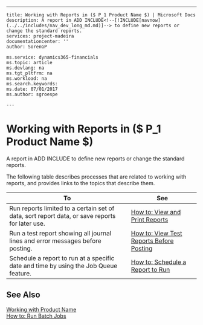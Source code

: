 ---
    title: Working with Reports in ($ P_1 Product Name $) | Microsoft Docs
    description: A report in ADD INCLUDE<!--[!INCLUDE[navnow](../../includes/nav_dev_long_md.md)]--> to define new reports or change the standard reports.
    services: project-madeira
    documentationcenter: ''
    author: SorenGP

    ms.service: dynamics365-financials
    ms.topic: article
    ms.devlang: na
    ms.tgt_pltfrm: na
    ms.workload: na
    ms.search.keywords:
    ms.date: 07/01/2017
    ms.author: sgroespe

    ---
# Working with Reports in ($ P_1 Product Name $)
A report in ADD INCLUDE<!--[!INCLUDE[navnow](../../includes/nav_dev_long_md.md)]--> to define new reports or change the standard reports.  
  
 The following table describes processes that are related to working with reports, and provides links to the topics that describe them.  
  
|**To**|**See**|  
|------------|-------------|  
|Run reports limited to a certain set of data, sort report data, or save reports for later use.|[How to: View and Print Reports](../FullExperience/how-to-view-and-print-reports.md)|  
|Run a test report showing all journal lines and error messages before posting.|[How to: View Test Reports Before Posting](../FullExperience/how-to-view-test-reports-before-posting.md)|  
|Schedule a report to run at a specific date and time by using the Job Queue feature.|[How to: Schedule a Report to Run](../FullExperience/how-to-schedule-a-report-to-run.md)|  
  
## See Also  
 [Working with Product Name](../FullExperience/working-with-$-p_1-product-name-$-.md)   
 [How to: Run Batch Jobs](../FullExperience/how-to-run-batch-jobs.md)
